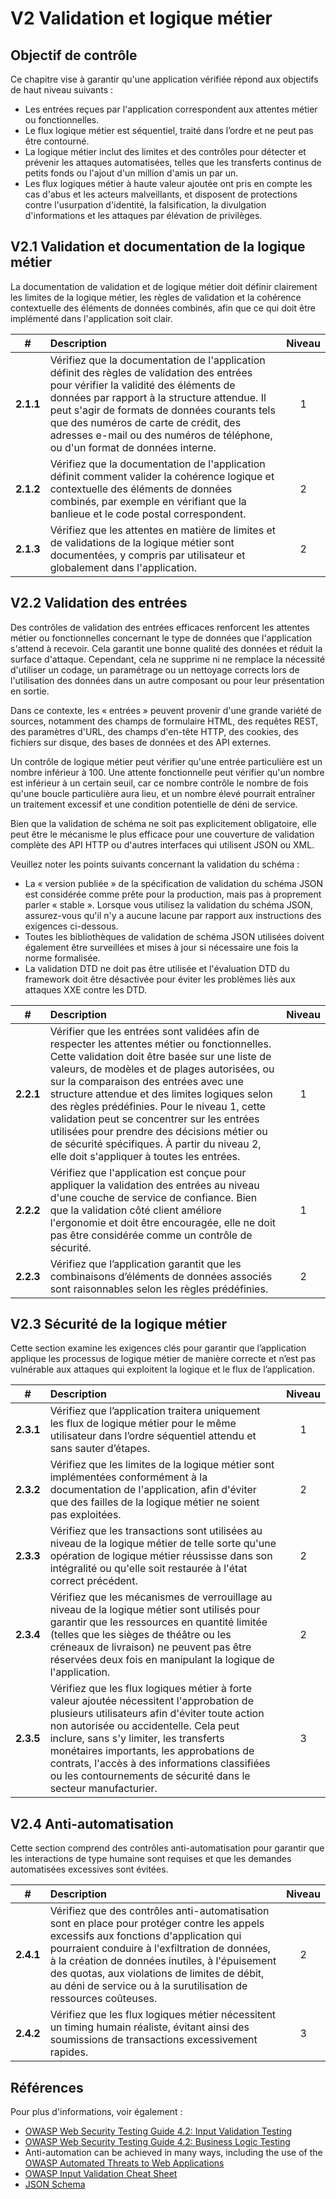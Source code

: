 # V2 Validation et logique métier

## Objectif de contrôle

Ce chapitre vise à garantir qu'une application vérifiée répond aux objectifs de haut niveau suivants :

* Les entrées reçues par l'application correspondent aux attentes métier ou fonctionnelles.
* Le flux logique métier est séquentiel, traité dans l’ordre et ne peut pas être contourné.
* La logique métier inclut des limites et des contrôles pour détecter et prévenir les attaques automatisées, telles que les transferts continus de petits fonds ou l'ajout d'un million d'amis un par un.
* Les flux logiques métier à haute valeur ajoutée ont pris en compte les cas d'abus et les acteurs malveillants, et disposent de protections contre l'usurpation d'identité, la falsification, la divulgation d'informations et les attaques par élévation de privilèges.

## V2.1 Validation et documentation de la logique métier

La documentation de validation et de logique métier doit définir clairement les limites de la logique métier, les règles de validation et la cohérence contextuelle des éléments de données combinés, afin que ce qui doit être implémenté dans l'application soit clair.

| # | Description | Niveau |
| :---: | :--- | :---: |
| **2.1.1** | Vérifiez que la documentation de l'application définit des règles de validation des entrées pour vérifier la validité des éléments de données par rapport à la structure attendue. Il peut s'agir de formats de données courants tels que des numéros de carte de crédit, des adresses e-mail ou des numéros de téléphone, ou d'un format de données interne. | 1 |
| **2.1.2** | Vérifiez que la documentation de l'application définit comment valider la cohérence logique et contextuelle des éléments de données combinés, par exemple en vérifiant que la banlieue et le code postal correspondent. | 2 |
| **2.1.3** | Vérifiez que les attentes en matière de limites et de validations de la logique métier sont documentées, y compris par utilisateur et globalement dans l'application. | 2 |

## V2.2 Validation des entrées

Des contrôles de validation des entrées efficaces renforcent les attentes métier ou fonctionnelles concernant le type de données que l'application s'attend à recevoir. Cela garantit une bonne qualité des données et réduit la surface d'attaque. Cependant, cela ne supprime ni ne remplace la nécessité d'utiliser un codage, un paramétrage ou un nettoyage corrects lors de l'utilisation des données dans un autre composant ou pour leur présentation en sortie.

Dans ce contexte, les « entrées » peuvent provenir d'une grande variété de sources, notamment des champs de formulaire HTML, des requêtes REST, des paramètres d'URL, des champs d'en-tête HTTP, des cookies, des fichiers sur disque, des bases de données et des API externes.

Un contrôle de logique métier peut vérifier qu'une entrée particulière est un nombre inférieur à 100. Une attente fonctionnelle peut vérifier qu'un nombre est inférieur à un certain seuil, car ce nombre contrôle le nombre de fois qu'une boucle particulière aura lieu, et un nombre élevé pourrait entraîner un traitement excessif et une condition potentielle de déni de service.

Bien que la validation de schéma ne soit pas explicitement obligatoire, elle peut être le mécanisme le plus efficace pour une couverture de validation complète des API HTTP ou d'autres interfaces qui utilisent JSON ou XML.

Veuillez noter les points suivants concernant la validation du schéma :

* La « version publiée » de la spécification de validation du schéma JSON est considérée comme prête pour la production, mais pas à proprement parler « stable ». Lorsque vous utilisez la validation du schéma JSON, assurez-vous qu'il n'y a aucune lacune par rapport aux instructions des exigences ci-dessous.
* Toutes les bibliothèques de validation de schéma JSON utilisées doivent également être surveillées et mises à jour si nécessaire une fois la norme formalisée.
* La validation DTD ne doit pas être utilisée et l'évaluation DTD du framework doit être désactivée pour éviter les problèmes liés aux attaques XXE contre les DTD.

| # | Description | Niveau |
| :---: | :--- | :---: |
| **2.2.1** | Vérifier que les entrées sont validées afin de respecter les attentes métier ou fonctionnelles. Cette validation doit être basée sur une liste de valeurs, de modèles et de plages autorisées, ou sur la comparaison des entrées avec une structure attendue et des limites logiques selon des règles prédéfinies. Pour le niveau 1, cette validation peut se concentrer sur les entrées utilisées pour prendre des décisions métier ou de sécurité spécifiques. À partir du niveau 2, elle doit s'appliquer à toutes les entrées. | 1 |
| **2.2.2** | Vérifiez que l'application est conçue pour appliquer la validation des entrées au niveau d'une couche de service de confiance. Bien que la validation côté client améliore l'ergonomie et doit être encouragée, elle ne doit pas être considérée comme un contrôle de sécurité. | 1 |
| **2.2.3** | Vérifiez que l’application garantit que les combinaisons d’éléments de données associés sont raisonnables selon les règles prédéfinies. | 2 |

## V2.3 Sécurité de la logique métier

Cette section examine les exigences clés pour garantir que l’application applique les processus de logique métier de manière correcte et n’est pas vulnérable aux attaques qui exploitent la logique et le flux de l’application.

| # | Description | Niveau |
| :---: | :--- | :---: |
| **2.3.1** | Vérifiez que l’application traitera uniquement les flux de logique métier pour le même utilisateur dans l’ordre séquentiel attendu et sans sauter d’étapes. | 1 |
| **2.3.2** | Vérifiez que les limites de la logique métier sont implémentées conformément à la documentation de l'application, afin d'éviter que des failles de la logique métier ne soient pas exploitées. | 2 |
| **2.3.3** | Vérifiez que les transactions sont utilisées au niveau de la logique métier de telle sorte qu'une opération de logique métier réussisse dans son intégralité ou qu'elle soit restaurée à l'état correct précédent. | 2 |
| **2.3.4** | Vérifiez que les mécanismes de verrouillage au niveau de la logique métier sont utilisés pour garantir que les ressources en quantité limitée (telles que les sièges de théâtre ou les créneaux de livraison) ne peuvent pas être réservées deux fois en manipulant la logique de l'application. | 2 |
| **2.3.5** | Vérifiez que les flux logiques métier à forte valeur ajoutée nécessitent l'approbation de plusieurs utilisateurs afin d'éviter toute action non autorisée ou accidentelle. Cela peut inclure, sans s'y limiter, les transferts monétaires importants, les approbations de contrats, l'accès à des informations classifiées ou les contournements de sécurité dans le secteur manufacturier. | 3 |

## V2.4 Anti-automatisation

Cette section comprend des contrôles anti-automatisation pour garantir que les interactions de type humaine sont requises et que les demandes automatisées excessives sont évitées.

| # | Description | Niveau |
| :---: | :--- | :---: |
| **2.4.1** | Vérifiez que des contrôles anti-automatisation sont en place pour protéger contre les appels excessifs aux fonctions d'application qui pourraient conduire à l'exfiltration de données, à la création de données inutiles, à l'épuisement des quotas, aux violations de limites de débit, au déni de service ou à la surutilisation de ressources coûteuses. | 2 |
| **2.4.2** | Vérifiez que les flux logiques métier nécessitent un timing humain réaliste, évitant ainsi des soumissions de transactions excessivement rapides. | 3 |

## Références

Pour plus d'informations, voir également :

* [OWASP Web Security Testing Guide 4.2: Input Validation Testing](https://owasp.org/www-project-web-security-testing-guide/v42/4-Web_Application_Security_Testing/07-Input_Validation_Testing/README.html)
* [OWASP Web Security Testing Guide 4.2: Business Logic Testing](https://owasp.org/www-project-web-security-testing-guide/v42/4-Web_Application_Security_Testing/10-Business_Logic_Testing/README)
* Anti-automation can be achieved in many ways, including the use of the [OWASP Automated Threats to Web Applications](https://owasp.org/www-project-automated-threats-to-web-applications/)
* [OWASP Input Validation Cheat Sheet](https://cheatsheetseries.owasp.org/cheatsheets/Input_Validation_Cheat_Sheet.html)
* [JSON Schema](https://json-schema.org/specification.html)
